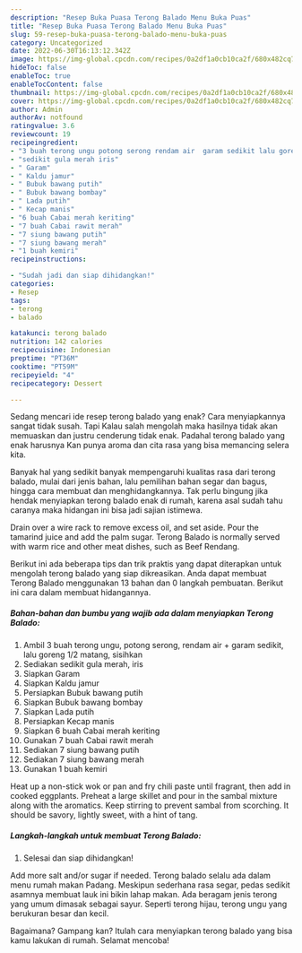 ```yaml
---
description: "Resep Buka Puasa Terong Balado Menu Buka Puas"
title: "Resep Buka Puasa Terong Balado Menu Buka Puas"
slug: 59-resep-buka-puasa-terong-balado-menu-buka-puas
category: Uncategorized
date: 2022-06-30T16:13:12.342Z
image: https://img-global.cpcdn.com/recipes/0a2df1a0cb10ca2f/680x482cq70/terong-balado-foto-resep-utama.jpg
hideToc: false
enableToc: true
enableTocContent: false
thumbnail: https://img-global.cpcdn.com/recipes/0a2df1a0cb10ca2f/680x482cq70/terong-balado-foto-resep-utama.jpg
cover: https://img-global.cpcdn.com/recipes/0a2df1a0cb10ca2f/680x482cq70/terong-balado-foto-resep-utama.jpg
author: Admin
authorAv: notfound
ratingvalue: 3.6
reviewcount: 19
recipeingredient:
- "3 buah terong ungu potong serong rendam air  garam sedikit lalu goreng 12 matang sisihkan"
- "sedikit gula merah iris"
- " Garam"
- " Kaldu jamur"
- " Bubuk bawang putih"
- " Bubuk bawang bombay"
- " Lada putih"
- " Kecap manis"
- "6 buah Cabai merah keriting"
- "7 buah Cabai rawit merah"
- "7 siung bawang putih"
- "7 siung bawang merah"
- "1 buah kemiri"
recipeinstructions:

- "Sudah jadi dan siap dihidangkan!"
categories:
- Resep
tags:
- terong
- balado

katakunci: terong balado 
nutrition: 142 calories
recipecuisine: Indonesian
preptime: "PT36M"
cooktime: "PT59M"
recipeyield: "4"
recipecategory: Dessert

---
```



Sedang mencari ide resep terong balado yang enak? Cara menyiapkannya sangat tidak susah. Tapi Kalau salah mengolah maka hasilnya tidak akan memuaskan dan justru cenderung tidak enak. Padahal terong balado yang enak harusnya Kan punya aroma dan cita rasa yang bisa memancing selera kita.


Banyak hal yang sedikit banyak mempengaruhi kualitas rasa dari terong balado, mulai dari jenis bahan, lalu pemilihan bahan segar dan bagus, hingga cara membuat dan menghidangkannya. Tak perlu bingung jika hendak menyiapkan terong balado enak di rumah, karena asal sudah tahu caranya maka hidangan ini bisa jadi sajian istimewa.

Drain over a wire rack to remove excess oil, and set aside. Pour the tamarind juice and add the palm sugar. Terong Balado is normally served with warm rice and other meat dishes, such as Beef Rendang.


Berikut ini ada beberapa tips dan trik praktis yang dapat diterapkan untuk mengolah terong balado yang siap dikreasikan. Anda dapat membuat Terong Balado menggunakan 13 bahan dan 0 langkah pembuatan. Berikut ini cara dalam membuat hidangannya.

<!--inarticleads1-->

##### Bahan-bahan dan bumbu yang wajib ada dalam menyiapkan Terong Balado:

1. Ambil 3 buah terong ungu, potong serong, rendam air + garam sedikit, lalu goreng 1/2 matang, sisihkan
1. Sediakan sedikit gula merah, iris
1. Siapkan  Garam
1. Siapkan  Kaldu jamur
1. Persiapkan  Bubuk bawang putih
1. Siapkan  Bubuk bawang bombay
1. Siapkan  Lada putih
1. Persiapkan  Kecap manis
1. Siapkan 6 buah Cabai merah keriting
1. Gunakan 7 buah Cabai rawit merah
1. Sediakan 7 siung bawang putih
1. Sediakan 7 siung bawang merah
1. Gunakan 1 buah kemiri


Heat up a non-stick wok or pan and fry chili paste until fragrant, then add in cooked eggplants. Preheat a large skillet and pour in the sambal mixture along with the aromatics. Keep stirring to prevent sambal from scorching. It should be savory, lightly sweet, with a hint of tang. 

<!--inarticleads2-->

##### Langkah-langkah untuk membuat Terong Balado:


1. Selesai dan siap dihidangkan!

Add more salt and/or sugar if needed. Terong balado selalu ada dalam menu rumah makan Padang. Meskipun sederhana rasa segar, pedas sedikit asamnya membuat lauk ini bikin lahap makan. Ada beragam jenis terong yang umum dimasak sebagai sayur. Seperti terong hijau, terong ungu yang berukuran besar dan kecil. 

Bagaimana? Gampang kan? Itulah cara menyiapkan terong balado yang bisa kamu lakukan di rumah. Selamat mencoba!
